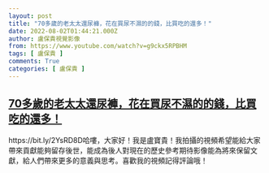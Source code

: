 ```yaml
---
layout: post
title: "70多歲的老太太還尿褲，花在買尿不濕的的錢，比買吃的還多！"
date: 2022-08-02T01:44:21.000Z
author: 盧保貴視覺影像
from: https://www.youtube.com/watch?v=g9ckx5RPBHM
tags: [ 盧保貴 ]
comments: True
categories: [ 盧保貴 ]
---
```

<!--1659404661000-->
[70多歲的老太太還尿褲，花在買尿不濕的的錢，比買吃的還多！](https://www.youtube.com/watch?v=g9ckx5RPBHM)
------

<div>
https://bit.ly/2YsRD8D哈嘍，大家好！我是盧寶貴！我拍攝的視頻希望能給大家帶來貢獻能夠留存後世，能成為後人對現在的歷史參考期待影像能為將來保留文獻，給人們帶來更多的意義與思考。喜歡我的視頻記得評論哦！
</div>
